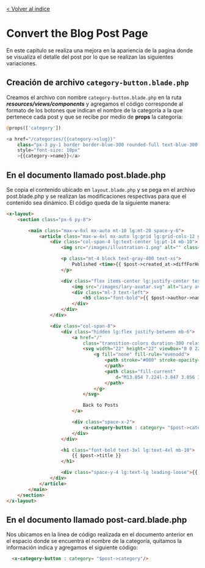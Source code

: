 [< Volver al índice](../index.md)

# Convert the Blog Post Page

En este capitulo se realiza una mejora en la apariencia de la pagina donde se visualiza el detalle del post por lo que se realizan las siguientes variaciones.

## Creación de archivo `category-button.blade.php`
Creamos el archivo con nombre `category-button.blade.php` en la ruta **_resources/views/components_** y agregamos el código corresponde al formato de los botones que indican el nombre de la categoría a la que pertenece cada post y que se recibe por medio de **props** la categoría:

```php
@props(['category'])

<a href="/categories/{{category->slug}}"
    class="px-3 py-1 border border-blue-300 rounded-full text-blue-300 text-xs uppercase font-semibold"
    style="font-size: 10px"
    >{{category->name}}</a>
```

## En el documento llamado post.blade.php 

Se copia el contenido ubicado en `layout.blade.php` y se pega en el archivo post.blade.php y se realizan las modificaciones respectivas para que el contenido sea dinámico. El código queda de la siguiente manera:

```html
<x-layout>
    <section class="px-6 py-8">

        <main class="max-w-6xl mx-auto mt-10 lg:mt-20 space-y-6">
            <article class="max-w-4xl mx-auto lg:grid lg:grid-cols-12 gap-x-10">
                <div class="col-span-4 lg:text-center lg:pt-14 mb-10">
                    <img src="/images/illustration-1.png" alt="" class="rounded-xl">

                    <p class="mt-4 block text-gray-400 text-xs">
                        Published <time>{{ $post->created_at->diffForHumans() }}</time>
                    </p>

                    <div class="flex items-center lg:justify-center text-sm mt-4">
                        <img src="/images/lary-avatar.svg" alt="Lary avatar">
                        <div class="ml-3 text-left">
                            <h5 class="font-bold">{{ $post->author->name }}</h5>
                        </div>
                    </div>
                </div>

                <div class="col-span-8">
                    <div class="hidden lg:flex justify-between mb-6">
                        <a href="/"
                            class="transition-colors duration-300 relative inline-flex items-center text-lg hover:text-blue-500">
                            <svg width="22" height="22" viewBox="0 0 22 22" class="mr-2">
                                <g fill="none" fill-rule="evenodd">
                                    <path stroke="#000" stroke-opacity=".012" stroke-width=".5" d="M21 1v20.16H.84V1z">
                                    </path>
                                    <path class="fill-current"
                                        d="M13.854 7.224l-3.847 3.856 3.847 3.856-1.184 1.184-5.04-5.04 5.04-5.04z">
                                    </path>
                                </g>
                            </svg>

                            Back to Posts
                        </a>

                        <div class="space-x-2">
                            <x-category-button : category= "$post->category" />
                        </div>
                    </div>

                    <h1 class="font-bold text-3xl lg:text-4xl mb-10">
                        {{ $post->title }}
                    </h1>

                    <div class="space-y-4 lg:text-lg leading-loose">{{ $post->body }}</div>
                </div>
            </article>
        </main>
    </section>
</x-layout>
```

## En el documento llamado post-card.blade.php 
Nos ubicamos en la linea de código realizada en el documento anterior en el espacio donde se encuentra el nombre de la categoría, quitamos la información indica y agregamos el siguiente código:

```html
  <x-category-button : category= "$post->category"/>
```
